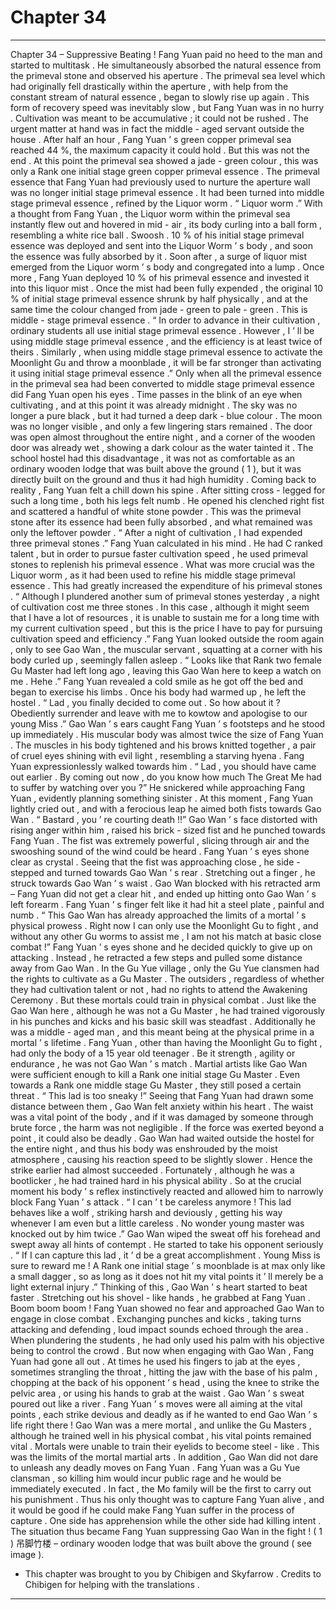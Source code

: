 
# Chapter 34


---

Chapter 34 – Suppressive Beating !
Fang Yuan paid no heed to the man and started to multitask . He simultaneously absorbed the natural essence from the primeval stone and observed his aperture .
The primeval sea level which had originally fell drastically within the aperture , with help from the constant stream of natural essence , began to slowly rise up again . This form of recovery speed was inevitably slow , but Fang Yuan was in no hurry .
Cultivation was meant to be accumulative ; it could not be rushed .
The urgent matter at hand was in fact the middle - aged servant outside the house .
After half an hour , Fang Yuan ’ s green copper primeval sea reached 44 %, the maximum capacity it could hold . But this was not the end .
At this point the primeval sea showed a jade - green colour , this was only a Rank one initial stage green copper primeval essence . The primeval essence that Fang Yuan had previously used to nurture the aperture wall was no longer initial stage primeval essence . It had been turned into middle stage primeval essence , refined by the Liquor worm .
“ Liquor worm .” With a thought from Fang Yuan , the Liquor worm within the primeval sea instantly flew out and hovered in mid - air , its body curling into a ball form , resembling a white rice ball .
Swoosh
.
10 % of his initial stage primeval essence was deployed and sent into the Liquor Worm ’ s body , and soon the essence was fully absorbed by it . Soon after , a surge of liquor mist emerged from the Liquor worm ’ s body and congregated into a lump .
Once more , Fang Yuan deployed 10 % of his primeval essence and invested it into this liquor mist . Once the mist had been fully expended , the original 10 % of initial stage primeval essence shrunk by half physically , and at the same time the colour changed from jade - green to pale - green .
This is middle - stage primeval essence .
“ In order to advance in their cultivation , ordinary students all use initial stage primeval essence . However , I ’ ll be using middle stage primeval essence , and the efficiency is at least twice of theirs . Similarly , when using middle stage primeval essence to activate the Moonlight
Gu
and throw a moonblade , it will be far stronger than activating it using initial stage primeval essence .”
Only when all the primeval essence in the primeval sea had been converted to middle stage primeval essence did Fang Yuan open his eyes .
Time passes in the blink of an eye when cultivating , and at this point it was already midnight . The sky was no longer a pure black , but it had turned a deep dark - blue colour . The moon was no longer visible , and only a few lingering stars remained .
The door was open almost throughout the entire night , and a corner of the wooden door was already wet , showing a dark colour as the water tainted it .
The school hostel had this disadvantage , it was not as comfortable as an ordinary wooden lodge that was built above the ground ( 1 ), but it was directly built on the ground and thus it had high humidity .
Coming back to reality , Fang Yuan felt a chill down his spine . After sitting cross - legged for such a long time , both his legs felt numb . He opened his clenched right fist and scattered a handful of white stone powder .
This was the primeval stone after its essence had been fully absorbed , and what remained was only the leftover powder .
“ After a night of cultivation , I had expended three primeval stones .” Fang Yuan calculated in his mind .
He had C ranked talent , but in order to pursue faster cultivation speed , he used primeval stones to replenish his primeval essence . What was more crucial was the Liquor worm , as it had been used to refine his middle stage primeval essence .
This had greatly increased the expenditure of his primeval stones .
“ Although I plundered another sum of primeval stones yesterday , a night of cultivation cost me three stones . In this case , although it might seem that I have a lot of resources , it is unable to sustain me for a long time with my current cultivation speed , but this is the price I have to pay for pursuing cultivation speed and efficiency .”
Fang Yuan looked outside the room again , only to see Gao Wan , the muscular servant , squatting at a corner with his body curled up , seemingly fallen asleep .
“ Looks like that Rank two female
Gu
Master had left long ago , leaving this Gao Wan here to keep a watch on me .
Hehe
.” Fang Yuan revealed a cold smile as he got off the bed and began to exercise his limbs .
Once his body had warmed up , he left the hostel .
“ Lad , you finally decided to come out . So how about it ? Obediently surrender and leave with me to kowtow and apologise to our young Miss .” Gao Wan ’ s ears caught Fang Yuan ’ s footsteps and he stood up immediately .
His muscular body was almost twice the size of Fang Yuan . The muscles in his body tightened and his brows knitted together , a pair of cruel eyes shining with evil light , resembling a starving hyena .
Fang Yuan expressionlessly walked towards him .
“ Lad , you should have came out earlier . By coming out now , do you know how much
The Great Me
had to suffer by watching over you ?” He snickered while approaching Fang Yuan , evidently planning something sinister .
At this moment , Fang Yuan lightly cried out , and with a ferocious leap he aimed both fists towards Gao Wan .
“ Bastard , you ’ re courting death !!” Gao Wan ’ s face distorted with rising anger within him , raised his brick - sized fist and he punched towards Fang Yuan .
The fist was extremely powerful , slicing through air and the swooshing sound of the wind could be heard .
Fang Yuan ’ s eyes shone clear as crystal . Seeing that the fist was approaching close , he side - stepped and turned towards Gao Wan ’ s rear . Stretching out a finger , he struck towards Gao Wan ’ s waist .
Gao Wan blocked with his retracted arm – Fang Yuan did not get a clear hit , and ended up hitting onto Gao Wan ’ s left forearm .
Fang Yuan ’ s finger felt like it had hit a steel plate , painful and numb .
“ This Gao Wan has already approached the limits of a mortal ’ s physical prowess . Right now I can only use the Moonlight
Gu
to fight , and without any other
Gu
worms to assist me , I am not his match at basic close combat !” Fang Yuan ’ s eyes shone and he decided quickly to give up on attacking . Instead , he retracted a few steps and pulled some distance away from Gao Wan .
In the Gu Yue village , only the Gu Yue clansmen had the rights to cultivate as a
Gu
Master . The outsiders , regardless of whether they had cultivation talent or not , had no rights to attend the Awakening Ceremony .
But these mortals could train in physical combat .
Just like the Gao Wan here , although he was not a
Gu
Master , he had trained vigorously in his punches and kicks and his basic skill was steadfast . Additionally he was a middle - aged man , and this meant being at the physical prime in a mortal ’ s lifetime .
Fang Yuan , other than having the Moonlight
Gu
to fight , had only the body of a 15 year old teenager . Be it strength , agility or endurance , he was not Gao Wan ’ s match .
Martial artists like Gao Wan were sufficient enough to kill a Rank one initial stage
Gu
Master . Even towards a Rank one middle stage
Gu
Master , they still posed a certain threat .
“ This lad is too sneaky !” Seeing that Fang Yuan had drawn some distance between them , Gao Wan felt anxiety within his heart .
The waist was a vital point of the body , and if it was damaged by someone through brute force , the harm was not negligible . If the force was exerted beyond a point , it could also be deadly .
Gao Wan had waited outside the hostel for the entire night , and thus his body was enshrouded by the moist atmosphere , causing his reaction speed to be slightly slower . Hence the strike earlier had almost succeeded . Fortunately , although he was a bootlicker , he had trained hard in his physical ability . So at the crucial moment his body ’ s reflex instinctively reacted and allowed him to narrowly block Fang Yuan ’ s attack .
“ I can ’ t be careless anymore ! This lad behaves like a wolf , striking harsh and deviously , getting his way whenever I am even but a little careless . No wonder young master was knocked out by him twice .” Gao Wan wiped the sweat off his forehead and swept away all hints of contempt . He started to take his opponent seriously .
“ If I can capture this lad , it ’ d be a great accomplishment . Young Miss is sure to reward me ! A Rank one initial stage ’ s moonblade is at max only like a small dagger , so as long as it does not hit my vital points it ’ ll merely be a light external injury .”
Thinking of this , Gao Wan ’ s heart started to beat faster . Stretching out his shovel - like hands , he grabbed at Fang Yuan .
Boom boom boom !
Fang Yuan showed no fear and approached Gao Wan to engage in close combat . Exchanging punches and kicks , taking turns attacking and defending , loud impact sounds echoed through the area .
When plundering the students , he had only used his palm with his objective being to control the crowd . But now when engaging with Gao Wan , Fang Yuan had gone all out .
At times he used his fingers to jab at the eyes , sometimes strangling the throat , hitting the jaw with the base of his palm , chopping at the back of his opponent ’ s head , using the knee to strike the pelvic area , or using his hands to grab at the waist .
Gao Wan ’ s sweat poured out like a river .
Fang Yuan ’ s moves were all aiming at the vital points , each strike devious and deadly as if he wanted to end Gao Wan ’ s life right there !
Gao Wan was a mere mortal , and unlike the Gu Masters , although he trained well in his physical combat , his vital points remained vital . Mortals were unable to train their eyelids to become steel - like . This was the limits of the mortal martial arts .
In addition , Gao Wan did not dare to unleash any deadly moves on Fang Yuan .
Fang Yuan was a Gu Yue clansman , so killing him would incur public rage and he would be immediately executed . In fact , the Mo family will be the first to carry out his punishment . Thus his only thought was to capture Fang Yuan alive , and it would be good if he could make Fang Yuan suffer in the process of capture .
One side has apprehension while the other side had killing intent . The situation thus became Fang Yuan suppressing Gao Wan in the fight !
( 1 ) 吊脚竹楼 – ordinary wooden lodge that was built above the ground ( see image ).
* This chapter was brought to you by Chibigen and Skyfarrow . Credits to Chibigen for helping with the translations .

---

